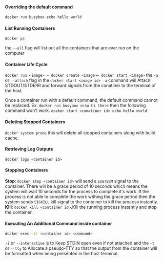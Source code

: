 
#### Overriding the default command
```bash
docker run busybox echo hello world
```
#### List Running Containers
```bash
docker ps
```
the `--all` flag will list out all the containers that are ever run on the computer

#### Container Life Cycle
`docker run <image> = docker create <image>+ docker start <image>`
the `-a` or `--attach` flag in the `docker start <image id> -a` command will Attach STDOUT/STDERR and forward signals from the conatiner to the terminal of the host.

Once a container run with a default command, the default command cannot be replaced.
Ex:
`docker run busybox echo hi there` then the following command won't work. `docker start <conatiner id> echo hello world`

#### Deleting Stopped Containers
`docker system prune` this will delete all stopped containers along with build cache.

#### Retrieving Log Outputs
`docker logs <container id>`

#### Stopping Containers
**Stop**: `docker stop <container id>` will send a `SIGTERM` signal to the container. There will be a grace period of 10 seconds which means the system will wait 10 seconds for the process to complete it's work. If the process is not able to complete the work withing the grace period then the system sends `SIGKILL` kill signal to the container to kill the process instantly.
**Kill**: `docker kill <container id>`.Kill the running process instantly and stop the container.

#### Executing An Additional Command inside container
```bash
docker exec -it <container id> <command>
```
`-i` or `--interactive` is to Keep STDIN open even if not attached and the `-t` or `--tty` to Allocate a pseudo-TTY so that the output from the container will be formatted when being presented in the host terminal.
